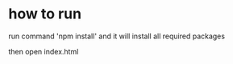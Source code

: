 # how to run

run command 'npm install' and it will install all required packages

then open index.html
